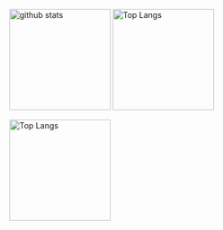 <p align="left"> 
<img alt="github stats" height="180px" src="https://github-readme-stats.vercel.app/api?username=opepelab" />
<img alt="Top Langs" height="180px" src="https://github-readme-stats.vercel.app/api/top-langs/?username=opepelab&layout=compact" />
</p>
<img alt="Top Langs" height="180px" src="https://github-profile-trophy.vercel.app/?username=opepelab&column=7" />
